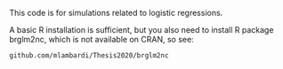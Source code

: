 This code is for simulations related to logistic regressions.

A basic R installation is sufficient, but you also need to install R package brglm2nc, which is not available on CRAN, so see:

    github.com/mlambardi/Thesis2020/brglm2nc
